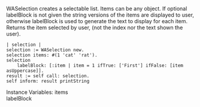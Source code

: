 WASelection creates a selectable list. Items can be any object. If optional labelBlock is not given the string versions of the items are displayed to user, otherwise labelBlock is used to generate the text to display for each item. Returns the item selected by user, (not the index nor the text shown the user). 

	| selection |
	selection := WASelection new.
	selection items: #(1 'cat' 'rat').
	selection 
		labelBlock: [:item | item = 1 ifTrue: ['First'] ifFalse: [item asUppercase]].
	result := self call: selection.
	self inform: result printString

Instance Variables:
	items	<Array of Objects> 	
	labelBlock	<One arg Block>	

